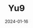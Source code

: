 ﻿---
title: Yu9
date: 2024-01-16
isShowComments: true    # 展示评论
categories:     # 分类
 - 
tags:       # 标签
 - 
---
​
